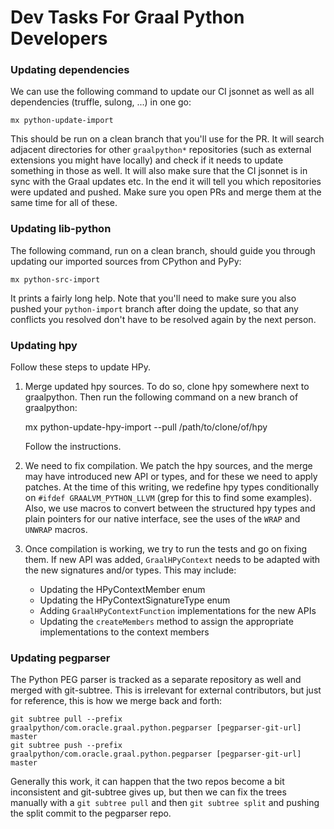 # Dev Tasks For Graal Python Developers

### Updating dependencies

We can use the following command to update our CI jsonnet as well as all
dependencies (truffle, sulong, ...) in one go:

    mx python-update-import

This should be run on a clean branch that you'll use for the PR. It will search
adjacent directories for other `graalpython*` repositories (such as external
extensions you might have locally) and check if it needs to update something in
those as well. It will also make sure that the CI jsonnet is in sync with the
Graal updates etc. In the end it will tell you which repositories were updated
and pushed. Make sure you open PRs and merge them at the same time for all of
these.

### Updating lib-python

The following command, run on a clean branch, should guide you through updating
our imported sources from CPython and PyPy:

    mx python-src-import

It prints a fairly long help. Note that you'll need to make sure you also pushed
your `python-import` branch after doing the update, so that any conflicts you
resolved don't have to be resolved again by the next person.

### Updating hpy

Follow these steps to update HPy.


  1. Merge updated hpy sources. To do so, clone hpy somewhere next to
     graalpython. Then run the following command on a new branch of graalpython:

        mx python-update-hpy-import --pull /path/to/clone/of/hpy

     Follow the instructions.
  2. We need to fix compilation. We patch the hpy sources, and the merge may
     have introduced new API or types, and for these we need to apply
     patches. At the time of this writing, we redefine hpy types conditionally
     on `#ifdef GRAALVM_PYTHON_LLVM` (grep for this to find some
     examples). Also, we use macros to convert between the structured hpy types
     and plain pointers for our native interface, see the uses of the `WRAP` and
     `UNWRAP` macros.
  3. Once compilation is working, we try to run the tests and go on fixing
     them. If new API was added, `GraalHPyContext` needs to be adapted with the
     new signatures and/or types. This may include:

      - Updating the HPyContextMember enum
      - Updating the HPyContextSignatureType enum
      - Adding `GraalHPyContextFunction` implementations for the new APIs
      - Updating the `createMembers` method to assign the appropriate
        implementations to the context members

### Updating pegparser

The Python PEG parser is tracked as a separate repository as well and merged
with git-subtree. This is irrelevant for external contributors, but just for
reference, this is how we merge back and forth:

    git subtree pull --prefix graalpython/com.oracle.graal.python.pegparser [pegparser-git-url] master
    git subtree push --prefix graalpython/com.oracle.graal.python.pegparser [pegparser-git-url] master

Generally this work, it can happen that the two repos become a bit inconsistent
and git-subtree gives up, but then we can fix the trees manually with a `git
subtree pull` and then `git subtree split` and pushing the split commit to the
pegparser repo.
